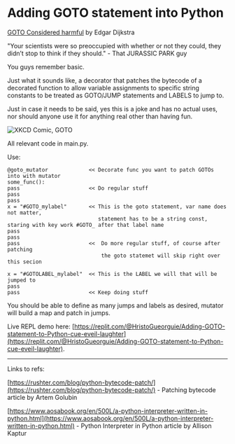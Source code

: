 # Adding GOTO statement into Python

[GOTO Considered harmful](https://homepages.cwi.nl/~storm/teaching/reader/Dijkstra68.pdf) by Edgar Dijkstra

"Your scientists were so preoccupied with whether or not they could, they didn’t stop to think if they should." - That JURASSIC PARK guy

You guys remember basic.

Just what it sounds like, a decorator that patches the bytecode of a decorated function to allow variable assignments to specific string constants to be treated as GOTO/JUMP statements and LABELS to jump to.

Just in case it needs to be said, yes this is a joke and has no actual uses, nor should anyone use it for anything real other than having fun.

![XKCD Comic, GOTO](https://imgs.xkcd.com/comics/goto.png)

All relevant code in main.py. 

Use:
```
@goto_mutator             << Decorate func you want to patch GOTOs into with mutator
some_func():
pass                      << Do regular stuff
pass
pass 
x = "#GOTO_mylabel"       << This is the goto statement, var name does not matter,
                             statement has to be a string const, staring with key work #GOTO_ after that label name
pass
pass
pass                      <<  Do more regular stuff, of course after patching 
                              the goto statemet will skip right over this secion
                              
x = "#GOTOLABEL_mylabel"  << This is the LABEL we will that will be jumped to
pass 
pass                      << Keep doing stuff 
```
You should be able to define as many jumps and labels as desired, mutator will build a map and patch in jumps. 

Live REPL demo here:
[https://replit.com/@HristoGueorguie/Adding-GOTO-statement-to-Python-cue-eveil-laughter](https://replit.com/@HristoGueorguie/Adding-GOTO-statement-to-Python-cue-eveil-laughter).

---

Links to refs:

[https://rushter.com/blog/python-bytecode-patch/](https://rushter.com/blog/python-bytecode-patch/) - Patching bytecode article by Artem Golubin

[https://www.aosabook.org/en/500L/a-python-interpreter-written-in-python.html](https://www.aosabook.org/en/500L/a-python-interpreter-written-in-python.html) - Python Interpreter in Python article by Allison Kaptur
